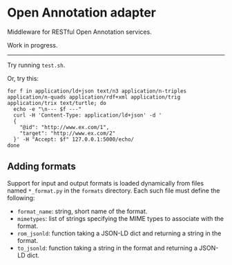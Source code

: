 # Open Annotation adapter

Middleware for RESTful Open Annotation services.

Work in progress.

---

Try running `test.sh`.

Or, try this:

    for f in application/ld+json text/n3 application/n-triples application/n-quads application/rdf+xml application/trig application/trix text/turtle; do
      echo -e "\n--- $f ---"
      curl -H 'Content-Type: application/ld+json' -d '
      {
        "@id": "http://www.ex.com/1",
        "target": "http://www.ex.com/2"
      }' -H "Accept: $f" 127.0.0.1:5000/echo/
    done

## Adding formats

Support for input and output formats is loaded dynamically from files
named `*_format.py` in the `formats` directory. Each such file must
define the following:

* `format_name`: string, short name of the format.
* `mimetypes`: list of strings specifying the MIME types to associate with the
  format.
* `rom_jsonld`: function taking a JSON-LD dict and returning a string in the
  format.
* `to_jsonld`: function taking a string in the format and returning a JSON-LD
  dict.
